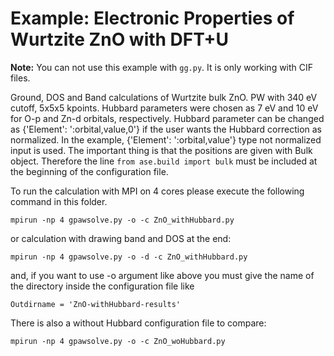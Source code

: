 # Example: Electronic Properties of Wurtzite ZnO with DFT+U

**Note:** You can not use this example with `gg.py`. It is only working with CIF files.

Ground, DOS and Band calculations of Wurtzite bulk ZnO. PW with 340 eV cutoff, 5x5x5 kpoints. Hubbard parameters were chosen as 7 eV and 10 eV for O-p and Zn-d orbitals, respectively. Hubbard parameter can be changed as {'Element': ':orbital,value,0'} if the user wants the Hubbard correction as normalized. In the example,  {'Element': ':orbital,value'} type not normalized input is used. The important thing is that the positions are given with Bulk object. Therefore the line `from ase.build import bulk` must be included at the beginning of the configuration file.

To run the calculation with MPI on 4 cores please execute the following command in this folder.

    mpirun -np 4 gpawsolve.py -o -c ZnO_withHubbard.py

or calculation with drawing band and DOS at the end:

	mpirun -np 4 gpawsolve.py -o -d -c ZnO_withHubbard.py

and, if you want to use -o argument like above you must give the name of the directory inside the configuration file like

    Outdirname = 'ZnO-withHubbard-results'

There is also a without Hubbard configuration file to compare:

	mpirun -np 4 gpawsolve.py -o -c ZnO_woHubbard.py
